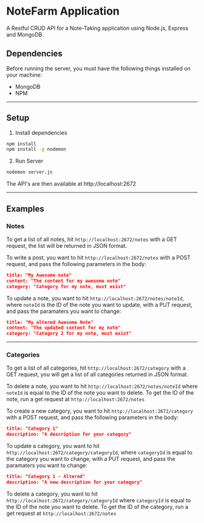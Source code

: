 # NoteFarm Application

A Restful CRUD API for a Note-Taking application using Node.js, Express and MongoDB.

## Dependencies

Before running the server, you must have the following things installed on your machine:

- MongoDB
- NPM
---
## Setup

1. Install dependencies

```bash
npm install
npm install -g nodemon
```

2. Run Server

```bash
nodemon server.js
```

The API's are then available at http://localhost:2672

---

## Examples

### **Notes**

To get a list of all notes, hit `http://localhost:2672/notes` with a GET request, the list will be returned in JSON format.

To write a post, you want to hit `http://localhost:2672/notes` with a POST request, and pass the following parameters in the body:

```json
title: "My Awesome note"
content: "The content for my awesome note"
category: "Category for my note, must exist"
```

To update a note, you want to hit `http://localhost:2672/notes/noteId`, where `noteId` is the ID of the note you want to update, with a PUT request, and pass the paramaters you want to change:

```json
title: "My altered Awesome Note"
content: "The updated content for my note"
category: "Category 2 for my note, must exist"
```
---
### **Categories**

To get a list of all categories, hit `http://localhost:2672/category` with a GET request, you will get a list of all categories returned in JSON format.

To delete a note, you want to hit `http://localhost:2672/notes/noteId` where `noteId` is equal to the ID of the note you want to delete. To get the ID of the note, run a get request at `http://localhost:2672/notes`

To create a new category, you want to hit `http://localhost:2672/category` with a POST request, and pass the following parameters in the body:

```json
title: "Category 1"
description: "A description for your category"
```

To update a category, you want to hit `http://localhost:2672/category/categoryId`, where `categoryId` is equal to the category you want to change, with a PUT request, and pass the paramaters you want to change:

```json
title: "Category 1 - Altered"
description: "A new description for your category"
```

To delete a category, you want to hit `http://localhost:2672/category/categoryId` where `categoryId` is equal to the ID of the note you want to delete. To get the ID of the category, run a get request at `http://localhost:2672/notes`